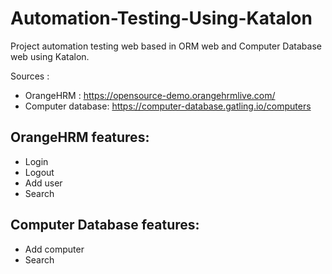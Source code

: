 # Automation-Testing-Using-Katalon
Project automation testing web based in ORM web and Computer Database web using Katalon.

Sources : 
- OrangeHRM : https://opensource-demo.orangehrmlive.com/
- Computer database: https://computer-database.gatling.io/computers

## OrangeHRM features:
- Login
- Logout
- Add user
- Search

## Computer Database features:
- Add computer
- Search 
